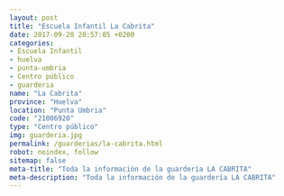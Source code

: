 ```yaml
---
layout: post
title: "Escuela Infantil La Cabrita"
date: 2017-09-20 20:57:05 +0200
categories:
- Escuela Infantil
- huelva
- punta-umbria
- Centro público
- guarderia
name: "La Cabrita"
province: "Huelva"
location: "Punta Umbria"
code: "21006920"
type: "Centro público"
img: guarderia.jpg
permalink: /guarderias/la-cabrita.html
robot: noindex, follow
sitemap: false
meta-title: "Toda la información de la guardería LA CABRITA"
meta-description: "Toda la información de la guardería LA CABRITA"
---
```

